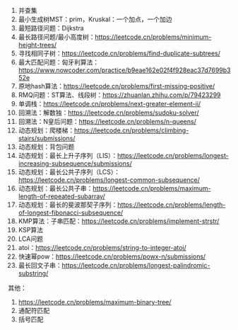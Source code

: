 1. 并查集
2. 最小生成树MST：prim，Kruskal：一个加点，一个加边
3. 最短路径问题：Dijkstra
4. 最长路径问题/最小高度树：https://leetcode.cn/problems/minimum-height-trees/
5. 寻找相同子树：https://leetcode.cn/problems/find-duplicate-subtrees/
6. 最大匹配问题：匈牙利算法：https://www.nowcoder.com/practice/b9eae162e02f4f928eac37d7699b352e
7. 原地hash算法：https://leetcode.cn/problems/first-missing-positive/
8. RMQ问题：ST算法、线段树：https://zhuanlan.zhihu.com/p/79423299
9. 单调栈：https://leetcode.cn/problems/next-greater-element-ii/
10. 回溯法：解数独：https://leetcode.cn/problems/sudoku-solver/
11. 回溯法：N皇后问题：https://leetcode.cn/problems/n-queens/
12. 动态规划：爬楼梯：https://leetcode.cn/problems/climbing-stairs/submissions/
13. 动态规划：背包问题
14. 动态规划：最长上升子序列（LIS）：https://leetcode.cn/problems/longest-increasing-subsequence/submissions/
15. 动态规划：最长公共子序列（LCS）：https://leetcode.cn/problems/longest-common-subsequence/
16. 动态规划：最长公共子串：https://leetcode.cn/problems/maximum-length-of-repeated-subarray/
17. 动态规划：最长的斐波那契子序列：https://leetcode.cn/problems/length-of-longest-fibonacci-subsequence/
18. KMP算法：子串匹配：https://leetcode.cn/problems/implement-strstr/
19. KSP算法
20. LCA问题
21. atoi：https://leetcode.cn/problems/string-to-integer-atoi/
22. 快速幂pow：https://leetcode.cn/problems/powx-n/submissions/
23. 最长回文子串：https://leetcode.cn/problems/longest-palindromic-substring/

其他：
1. https://leetcode.cn/problems/maximum-binary-tree/
2. 通配符匹配
3. 括号匹配
